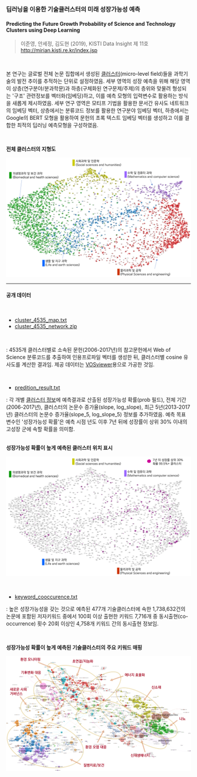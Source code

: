 ### 딥러닝을 이용한 기술클러스터의 미래 성장가능성 예측

#### Predicting the Future Growth Probability of Science and Technology Clusters using Deep Learning


> 이준영, 안세정, 김도현 (2019), KISTI Data Insight 제 11호 http://mirian.kisti.re.kr/index.jsp

<br>

본 연구는 글로벌 전체 논문 집합에서 생성된 [클러스터](https://www.leidenranking.com/information/fields)(micro-level field)들을 과학기술의 발전 추이를 추적하는 단위로 설정하였음. 세부 영역의 성장 예측을 위해 해당 영역이 상층(연구분야/분과학문)과 하층(구체화된 연구문제/주제)의 층위와 맞물려 형성되는 '구조' 관련정보를 벡터화(임베딩)하고, 이를 예측 모형의 입력변수로 활용하는 방식을 새롭게 제시하였음. 세부 연구 영역은 모티프 기법을 활용한 문서간 유사도 네트워크의 임베딩 벡터, 상층에서는 분류코드 정보를 활용한 연구분야 임베딩 벡터, 하층에서는 Google의 BERT 모형을 활용하여 문헌의 초록 텍스트 임베딩 벡터를 생성하고 이를 결합한 최적의 딥러닝 예측모형을 구성하였음.

<br>

**전체 클러스터의 지형도**

![Mapping of Leiden Clusters](./images/cluster_4535_main_field_update.png)

---
#### 공개 데이터
<br>

* [cluster_4535_map.txt](./data)
* [cluster_4535_network.zip](./data)
<br>

: 4535개 클러스터별로 소속된 문헌(2006-2017년)의 참고문헌에서 Web of Science 분류코드를 추출하여 인용프로파일 벡터를 생성한 뒤, 클러스터별 cosine 유사도를 계산한 결과임. 제공 데이터는 [VOSviewer](https://www.vosviewer.com)용으로 가공한 것임.   

<br>

* [predition_result.txt](./data)

: 각 개별 [클러스터 정보](https://www.leidenranking.com/Content/CWTS%20Leiden%20Ranking%202019%20-%20Micro-level%20fields.xlsx)에 예측결과로 산출된 성장가능성 확률(prob 필드), 전체 기간(2006-2017년), 클러스터의 논문수 증가율(slope, log_slope), 최근 5년(2013-2017년) 클러스터의 논문수 증가율(slope_5, log_slope_5) 정보를 추가하였음. 예측 목표 변수인 '성장가능성 확률'은 예측 시점 년도 이후 7년 뒤에 성장률이 상위 30% 이내의 고성장 군에 속할 확률을 의미함.   
<br>


**성장가능성 확률이 높게 예측된 클러스터 위치 표시**

![Clusters with High Growth Probability Marked in Violet Color](./images/cluster_4535_prob995_update.png)


<br>

* [keyword_cooccurence.txt](./data)

: 높은 성장가능성을 갖는 것으로 예측된 477개 기술클러스터에 속한 1,738,632건의 논문에 포함된 저자키워드 중에서 100회 이상 출현한 키워드 7,716개 중 동시출현(co-occurrence) 횟수 20회 이상인 4,758개 키워드 간의 동시출현 정보임.


<br>

**성장가능성 확률이 높게 예측된 기술클러스터의 주요 키워드 매핑**

![Keyword Mapping for High Growth Clusters](./images/coword_map_label.png)
